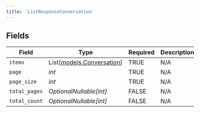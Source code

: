 ```yaml
---
title: 'ListResponseConversation'
---
```



## Fields

| Field                                                  | Type                                                   | Required                                               | Description                                            |
| ------------------------------------------------------ | ------------------------------------------------------ | ------------------------------------------------------ | ------------------------------------------------------ |
| `items`                                                | List[[models.Conversation](../models/conversation.md)] | TRUE                                     | N/A                                                    |
| `page`                                                 | *int*                                                  | TRUE                                     | N/A                                                    |
| `page_size`                                            | *int*                                                  | TRUE                                     | N/A                                                    |
| `total_pages`                                          | *OptionalNullable[int]*                                | FALSE                                     | N/A                                                    |
| `total_count`                                          | *OptionalNullable[int]*                                | FALSE                                     | N/A                                                    |